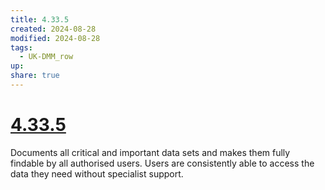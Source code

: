 ```yaml
---
title: 4.33.5
created: 2024-08-28
modified: 2024-08-28
tags:
  - UK-DMM_row
up: 
share: true
---
```

# [4.33.5](4.33.5.md)

Documents all critical and important data sets and makes them fully findable by all authorised users. Users are consistently able to access the data they need without specialist support.
